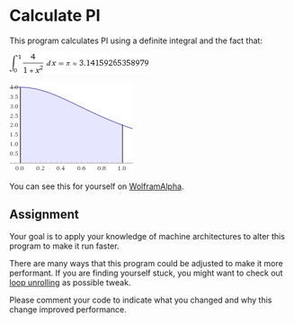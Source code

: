 Calculate PI
============

This program calculates PI using a definite integral and the fact that:

![Pi Expression](pi-expression.png)

![Pi Area](pi-area.png)

You can see this for yourself on [WolframAlpha](https://www.wolframalpha.com/input/?i=integrate%284%2F%281+%2B+x%5E2%29%2C0%2C1%29).

Assignment
----------

Your goal is to apply your knowledge of machine architectures to alter this program to make it run faster.

There are many ways that this program could be adjusted to make it more performant. If you are finding yourself stuck, you might want to check out [loop unrolling](https://en.wikipedia.org/wiki/Loop_unrolling) as possible tweak.

Please comment your code to indicate what you changed and why this change improved performance.
